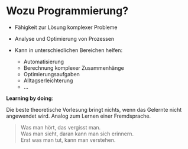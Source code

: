 # Wozu Programmierung?

- Fähigkeit zur Lösung komplexer Probleme
- Analyse und Optimierung von Prozessen

- Kann in unterschiedlichen Bereichen helfen:
	- Automatisierung
	- Berechnung komplexer Zusammenhänge
	- Optimierungsaufgaben
	- Alltagserleichterung
	- ...

**Learning by doing**:

Die beste theoretische Vorlesung bringt nichts, wenn das Gelernte nicht angewendet wird.
Analog zum Lernen einer Fremdsprache.


> Was man hört, das vergisst man.  
Was man sieht, daran kann man sich erinnern.  
Erst was man tut, kann man verstehen.
